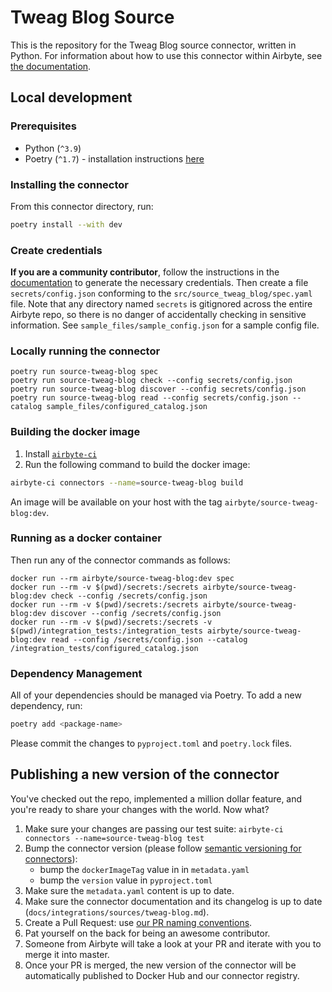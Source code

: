 # Tweag Blog Source

This is the repository for the Tweag Blog source connector, written in Python.
For information about how to use this connector within Airbyte, see [the documentation](https://docs.airbyte.com/integrations/sources/tweag-blog).

## Local development

### Prerequisites

* Python (`^3.9`)
* Poetry (`^1.7`) - installation instructions [here](https://python-poetry.org/docs/#installation)



### Installing the connector

From this connector directory, run:
```bash
poetry install --with dev
```


### Create credentials

**If you are a community contributor**, follow the instructions in the [documentation](https://docs.airbyte.com/integrations/sources/tweag-blog)
to generate the necessary credentials. Then create a file `secrets/config.json` conforming to the `src/source_tweag_blog/spec.yaml` file.
Note that any directory named `secrets` is gitignored across the entire Airbyte repo, so there is no danger of accidentally checking in sensitive information.
See `sample_files/sample_config.json` for a sample config file.


### Locally running the connector

```
poetry run source-tweag-blog spec
poetry run source-tweag-blog check --config secrets/config.json
poetry run source-tweag-blog discover --config secrets/config.json
poetry run source-tweag-blog read --config secrets/config.json --catalog sample_files/configured_catalog.json
```

### Building the docker image

1. Install [`airbyte-ci`](https://github.com/airbytehq/airbyte/blob/master/airbyte-ci/connectors/pipelines/README.md)
2. Run the following command to build the docker image:
```bash
airbyte-ci connectors --name=source-tweag-blog build
```

An image will be available on your host with the tag `airbyte/source-tweag-blog:dev`.


### Running as a docker container

Then run any of the connector commands as follows:
```
docker run --rm airbyte/source-tweag-blog:dev spec
docker run --rm -v $(pwd)/secrets:/secrets airbyte/source-tweag-blog:dev check --config /secrets/config.json
docker run --rm -v $(pwd)/secrets:/secrets airbyte/source-tweag-blog:dev discover --config /secrets/config.json
docker run --rm -v $(pwd)/secrets:/secrets -v $(pwd)/integration_tests:/integration_tests airbyte/source-tweag-blog:dev read --config /secrets/config.json --catalog /integration_tests/configured_catalog.json
```

### Dependency Management

All of your dependencies should be managed via Poetry. 
To add a new dependency, run:

```bash
poetry add <package-name>
```

Please commit the changes to `pyproject.toml` and `poetry.lock` files.

## Publishing a new version of the connector

You've checked out the repo, implemented a million dollar feature, and you're ready to share your changes with the world. Now what?
1. Make sure your changes are passing our test suite: `airbyte-ci connectors --name=source-tweag-blog test`
2. Bump the connector version (please follow [semantic versioning for connectors](https://docs.airbyte.com/contributing-to-airbyte/resources/pull-requests-handbook/#semantic-versioning-for-connectors)): 
    - bump the `dockerImageTag` value in in `metadata.yaml`
    - bump the `version` value in `pyproject.toml`
3. Make sure the `metadata.yaml` content is up to date.
4. Make sure the connector documentation and its changelog is up to date (`docs/integrations/sources/tweag-blog.md`).
5. Create a Pull Request: use [our PR naming conventions](https://docs.airbyte.com/contributing-to-airbyte/resources/pull-requests-handbook/#pull-request-title-convention).
6. Pat yourself on the back for being an awesome contributor.
7. Someone from Airbyte will take a look at your PR and iterate with you to merge it into master.
8. Once your PR is merged, the new version of the connector will be automatically published to Docker Hub and our connector registry.